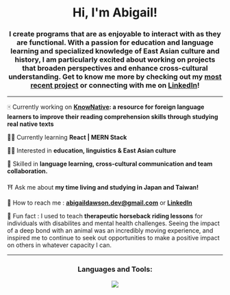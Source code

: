 <h1 align="center">Hi, I'm Abigail!</h1>
<h3 align="center">I create programs that are as enjoyable to interact with as they are functional. With a passion for education and language learning and specialized knowledge of East Asian culture and history, I am particularly excited about working on projects that broaden perspectives and enhance cross-cultural understanding. Get to know me more by checking out my <a href="https://github.com/AbigailDawson/notealong" ><b>most recent project</b></a> or connecting with me on <a href="https://www.linkedin.com/in/abigaildawsondev/"><b>LinkedIn</b></a>!</h3>

<hr>

🀄 Currently working on **[KnowNative](https://github.com/AbigailDawson/knownative): a resource for foreign language learners to improve their reading comprehension skills through studying real native texts**

👩‍💻 Currently learning **React | MERN Stack**

👩‍🎓 Interested in **education, linguistics & East Asian culture**

🤝 Skilled in **language learning, cross-cultural communication and team collaboration.**

⛩️ Ask me about **my time living and studying in Japan and Taiwan!**

📨 How to reach me : **abigaildawson.dev@gmail.com** or **[LinkedIn](https://www.linkedin.com/in/abigaildawsondev/)**

👀 Fun fact : I used to teach **therapeutic horseback riding lessons** for individuals with disabilites and mental health challenges. Seeing the impact of a deep bond with an animal was an incredibly moving experience, and inspired me to continue to seek out opportunities to make a positive impact on others in whatever capacity I can.

<hr>

<h3 align="center">Languages and Tools:</h3>
<p align="center">
  <a href="https://skillicons.dev">
    <img src="https://skillicons.dev/icons?i=js,react,nodejs,express,py,django,mongodb,html,css,bootstrap,materialui" />
  </a>
</p>
